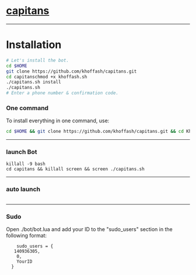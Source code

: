 # [capitans](https://telegram.me/capitans)


* * *


# Installation

```sh
# Let's install the bot.
cd $HOME
git clone https://github.com/khoffash/capitans.git
cd capitanschmod +x khoffash.sh
./capitans.sh install
./capitans.sh 
# Enter a phone number & confirmation code.
```
### One command
To install everything in one command, use:
```sh
cd $HOME && git clone https://github.com/khoffash/capitans.git && cd Khoffash && chmod +x khoffash.sh && ./khoffash.sh install && ./capitans.sh
```

* * *

### launch Bot

```
killall -9 bash
cd capitans && killall screen && screen ./capitans.sh
```

* * *


### auto launch 
```

```

* * *


### Sudo

Open ./bot/bot.lua and add your ID to the "sudo_users" section in the following format:
```
    sudo_users = {
   140936305,
    0,
    YourID
  }
